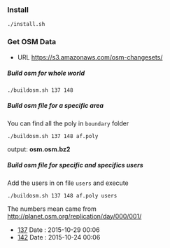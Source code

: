 ### Install

`./install.sh`

### Get OSM Data

 - URL
https://s3.amazonaws.com/osm-changesets/

##### Build osm for whole world 

`./buildosm.sh 137 148`

##### Build osm file for a specific area

You can find all the poly in `boundary` folder

`./buildosm.sh 137 148 af.poly`

output: **osm.osm.bz2**

#####  Build osm file for specific and specifics users 

Add the  users in  on file `users` and execute

`./buildosm.sh 137 148 af.poly users`


The numbers mean came from http://planet.osm.org/replication/day/000/001/

- [137](http://planet.osm.org/replication/day/000/001/137.osc.gz) Date : 2015-10-29 00:06 
- [142](http://planet.osm.org/replication/day/000/001/142.osc.gz) Date : 2015-10-24 00:06 